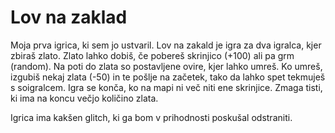 # Lov na zaklad

Moja prva igrica, ki sem jo ustvaril.
Lov na zakald je igra za dva igralca, kjer zbiraš zlato. Zlato lahko dobiš, če pobereš skrinjico (+100) ali pa grm (random). Na poti do zlata so postavljene ovire, kjer lahko umreš. Ko umreš, izgubiš nekaj zlata (-50) in te pošlje na začetek, tako da lahko spet tekmuješ s soigralcem. Igra se konča, ko na mapi ni več niti ene skrinjice. Zmaga tisti, ki ima na koncu večjo količino zlata.


Igrica ima kakšen glitch, ki ga bom v prihodnosti poskušal odstraniti.
